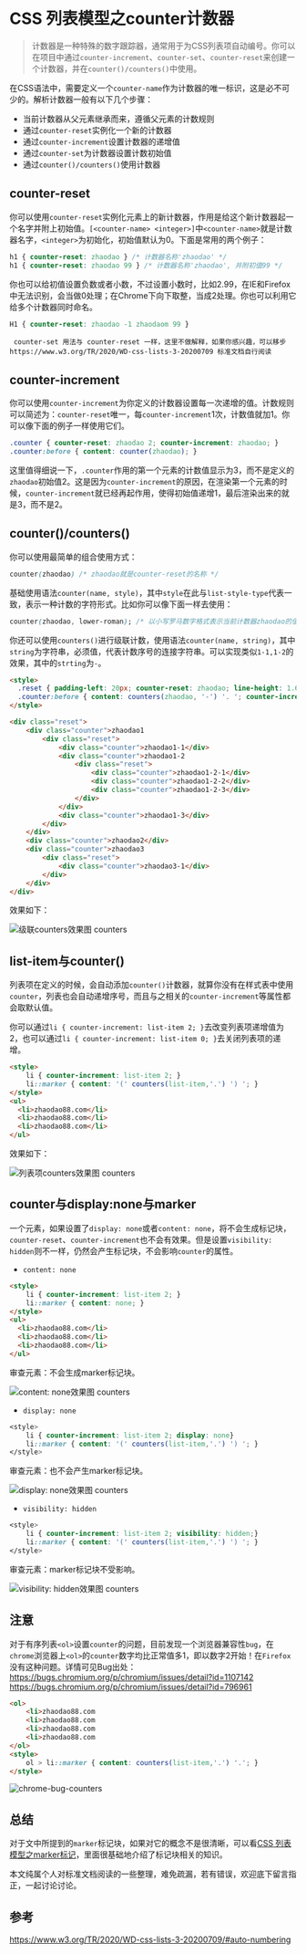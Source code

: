 # CSS 列表模型之counter计数器

> 计数器是一种特殊的数字跟踪器，通常用于为CSS列表项自动编号。你可以在项目中通过`counter-increment`、`counter-set`、`counter-reset`来创建一个计数器，并在`counter()/counters()`中使用。

在CSS语法中，需要定义一个`counter-name`作为计数器的唯一标识，这是必不可少的。解析计数器一般有以下几个步骤：

+ 当前计数器从父元素继承而来，遵循父元素的计数规则
+ 通过`counter-reset`实例化一个新的计数器
+ 通过`counter-increment`设置计数器的递增值
+ 通过`counter-set`为计数器设置计数初始值
+ 通过`counter()/counters()`使用计数器

 ## counter-reset
 你可以使用`counter-reset`实例化元素上的新计数器，作用是给这个新计数器起一个名字并附上初始值。`[<counter-name> <integer>]`中`<counter-name>`就是计数器名字，`<integer>`为初始化，初始值默认为0。下面是常用的两个例子：
 ```css
 h1 { counter-reset: zhaodao } /* 计数器名称'zhaodao' */
 h1 { counter-reset: zhaodao 99 } /* 计数器名称'zhaodao', 并附初值99 */
 ```
 你也可以给初值设置负数或者小数，不过设置小数时，比如2.99，在IE和Firefox中无法识别，会当做0处理；在Chrome下向下取整，当成2处理。你也可以利用它给多个计数器同时命名。
 ```css
 H1 { counter-reset: zhaodao -1 zhaodaom 99 }
 ```
 ` counter-set 用法与 counter-reset 一样，这里不做解释，如果你感兴趣，可以移步https://www.w3.org/TR/2020/WD-css-lists-3-20200709 标准文档自行阅读`

 ## counter-increment
你可以使用`counter-increment`为你定义的计数器设置每一次递增的值。计数规则可以简述为：`counter-reset`唯一，每`counter-increment`1次，计数值就加1。你可以像下面的例子一样使用它们。
```css
.counter { counter-reset: zhaodao 2; counter-increment: zhaodao; }
.counter:before { content: counter(zhaodao); }
```
这里值得细说一下，`.counter`作用的第一个元素的计数值显示为3，而不是定义的`zhaodao`初始值2。这是因为`counter-increment`的原因，在渲染第一个元素的时候，`counter-increment`就已经再起作用，使得初始值递增1，最后渲染出来的就是3，而不是2。

## counter()/counters()
你可以使用最简单的组合使用方式：
```css
counter(zhaodao) /* zhaodao就是counter-reset的名称 */
```
基础使用语法`counter(name, style)`，其中`style`在此与`list-style-type`代表一致，表示一种计数的字符形式。比如你可以像下面一样去使用：
```css
counter(zhaodao, lower-roman); /* 以小写罗马数字格式表示当前计数器zhaodao的值 */
```
你还可以使用`counters()`进行级联计数，使用语法`counter(name, string)`，其中`string`为字符串，必须值，代表计数序号的连接字符串。可以实现类似`1-1,1-2`的效果，其中的`strting`为`-`。
```html
<style>
  .reset { padding-left: 20px; counter-reset: zhaodao; line-height: 1.6; color: #666; }
  .counter:before { content: counters(zhaodao, '-') '. '; counter-increment: zhaodao; }
</style>

<div class="reset">
    <div class="counter">zhaodao1
        <div class="reset">
            <div class="counter">zhaodao1-1</div>
            <div class="counter">zhaodao1-2
                <div class="reset">
                    <div class="counter">zhaodao1-2-1</div>
                    <div class="counter">zhaodao1-2-2</div>
                    <div class="counter">zhaodao1-2-3</div>
                </div>
            </div>
            <div class="counter">zhaodao1-3</div>
        </div>
    </div>
    <div class="counter">zhaodao2</div>
    <div class="counter">zhaodao3
        <div class="reset">
            <div class="counter">zhaodao3-1</div>
        </div>
    </div>
</div>
```
效果如下：

![级联counters效果图 counters](/assets/markdown/images/css-list-counter-01.png "级联counters效果图")

## list-item与counter()
列表项在定义的时候，会自动添加`counter()`计数器，就算你没有在样式表中使用`counter`，列表也会自动递增序号，而且与之相关的`counter-increment`等属性都会取默认值。

你可以通过`li { counter-increment: list-item 2; }`去改变列表项递增值为2，也可以通过`li { counter-increment: list-item 0; }`去关闭列表项的递增。

```html
<style>
	li { counter-increment: list-item 2; }
	li::marker { content: '(' counters(list-item,'.') ') '; }
</style>
<ul>
  <li>zhaodao88.com</li>
  <li>zhaodao88.com</li>
  <li>zhaodao88.com</li>
</ul>
```
效果如下：

![列表项counters效果图 counters](/assets/markdown/images/css-list-counter-02.png "列表项counters效果图")
## counter与display:none与marker
一个元素，如果设置了`display: none`或者`content: none`，将不会生成标记块，`counter-reset`、`counter-increment`也不会有效果。但是设置`visibility: hidden`则不一样，仍然会产生标记块，不会影响`counter`的属性。

+ `content: none`
```html
<style>
	li { counter-increment: list-item 2; }
	li::marker { content: none; }
</style>
<ul>
  <li>zhaodao88.com</li>
  <li>zhaodao88.com</li>
  <li>zhaodao88.com</li>
</ul>
```
审查元素：不会生成marker标记块。

![content: none效果图 counters](/assets/markdown/images/css-list-counter-03.png "content: none效果图")

+ `display: none`
```css
<style>
	li { counter-increment: list-item 2; display: none}
	li::marker { content: '(' counters(list-item,'.') ') '; }
</style>
```
审查元素：也不会产生marker标记块。

![display: none效果图 counters](/assets/markdown/images/css-list-counter-03.png "display: none效果图")

+ `visibility: hidden`
```css
<style>
	li { counter-increment: list-item 2; visibility: hidden;}
	li::marker { content: '(' counters(list-item,'.') ') '; }
</style>
```
审查元素：marker标记块不受影响。

![visibility: hidden效果图 counters](/assets/markdown/images/css-list-counter-04.png "visibility: hidden效果图")

## 注意
对于有序列表`<ol>`设置`counter`的问题，目前发现一个浏览器兼容性`bug`，在`chrome`浏览器上`<ol>`的`counter`数字均比正常值多1，即以数字2开始！在`Firefox`没有这种问题。详情可见Bug出处：
https://bugs.chromium.org/p/chromium/issues/detail?id=1107142
https://bugs.chromium.org/p/chromium/issues/detail?id=796961
```html
<ol>
    <li>zhaodao88.com
    <li>zhaodao88.com
    <li>zhaodao88.com
    <li>zhaodao88.com
</ol>
<style>
    ol > li::marker { content: counters(list-item,'.') '.'; }
</style>
```
![chrome-bug-counters](/assets/markdown/images/css-list-counter-05.png "chrome-bug-counters")
## 总结
对于文中所提到的`marker`标记块，如果对它的概念不是很清晰，可以看<a href="https://blog.csdn.net/wuchen092832/article/details/107525165" target="_blank">CSS 列表模型之marker标记</a>，里面很基础地介绍了标记块相关的知识。

本文纯属个人对标准文档阅读的一些整理，难免疏漏，若有错误，欢迎底下留言指正，一起讨论讨论。
## 参考

https://www.w3.org/TR/2020/WD-css-lists-3-20200709/#auto-numbering